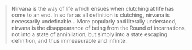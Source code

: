 >Nirvana is the way of life which ensues when clutching at life has come to an end. In so far as all definition is clutching, nirvana is necessarily undefinable... More popularly and literally understood, nirvana is the disappearance of being from the Round of incarnations, not into a state of annihilation, but simply into a state escaping definition, and thus immeasurable and infinite.